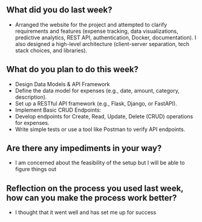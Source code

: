 
## What did you do last week?
* Arranged the website for the project and attempted to clarify requirements and features (expense tracking, data visualizations, predictive analytics, REST API, authentication, Docker, documentation). I also designed a high-level architecture (client-server separation, tech stack choices, and libraries).

## What do you plan to do this week?
* Design Data Models & API Framework
* Define the data model for expenses (e.g., date, amount, category, description).
* Set up a RESTful API framework (e.g., Flask, Django, or FastAPI).
* Implement Basic CRUD Endpoints:
* Develop endpoints for Create, Read, Update, Delete (CRUD) operations for expenses.
* Write simple tests or use a tool like Postman to verify API endpoints.

## Are there any impediments in your way?
* I am concerned about the feasibility of the setup but I will be able to figure things out 

## Reflection on the process you used last week, how can you make the process work better?
* I thought that it went well and has set me up for success
